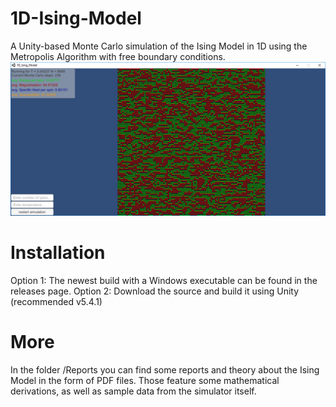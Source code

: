 # 1D-Ising-Model
A Unity-based Monte Carlo simulation of the Ising Model in 1D using the Metropolis Algorithm with free boundary conditions.
![ScreenShot](/Reports/Images/1d_screenshot.png)
# Installation
Option 1: The newest build with a Windows executable can be found in the releases page.
Option 2: Download the source and build it using Unity (recommended v5.4.1)
# More
In the folder /Reports you can find some reports and theory about the Ising Model in the form of PDF files. Those feature some mathematical derivations, as well as sample data from the simulator itself.